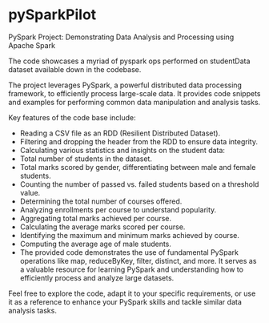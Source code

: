 # pySparkPilot
PySpark Project: Demonstrating Data Analysis and Processing using Apache Spark

The code showcases a myriad of pyspark ops performed on studentData dataset available down in the codebase. 

The project leverages PySpark, a powerful distributed data processing framework, to efficiently process large-scale data. It provides code snippets and examples for performing common data manipulation and analysis tasks.

Key features of the code base include:
- Reading a CSV file as an RDD (Resilient Distributed Dataset).
- Filtering and dropping the header from the RDD to ensure data integrity.
- Calculating various statistics and insights on the student data:
- Total number of students in the dataset.
- Total marks scored by gender, differentiating between male and female students.
- Counting the number of passed vs. failed students based on a threshold value.
- Determining the total number of courses offered.
- Analyzing enrollments per course to understand popularity.
- Aggregating total marks achieved per course.
- Calculating the average marks scored per course.
- Identifying the maximum and minimum marks achieved by course.
- Computing the average age of male students.
- The provided code demonstrates the use of fundamental PySpark operations like map, reduceByKey, filter, distinct, and more. It serves as a valuable resource for learning PySpark and understanding how to efficiently process and analyze large datasets.

Feel free to explore the code, adapt it to your specific requirements, or use it as a reference to enhance your PySpark skills and tackle similar data analysis tasks.


